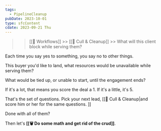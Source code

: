 ```yaml
---
tags:
  - PipelineCleanup
pubDate: 2023-10-01
type: sfcContent
cdate: 2023-09-21 Thu
---
```


> > [[🔁 Workflows]] >> [[🧹 Cull & Cleanup]] >> What will this client block while serving them?

Each time you say yes to something, you say no to other things.

This buyer you'd like to land, what resources would be unavailable while serving them?

What would be tied up, or unable to start, until the engagement ends?

If it's a lot, that means you score the deal a 1. If it's a little, it's 5.

That's the set of questions. Pick your next lead, [[🧹 Cull & Cleanup|and score him or her for the same questions. ]]

Done with all of them?

Then let's **[[🗑️ Do some math and get rid of the crud]]**.